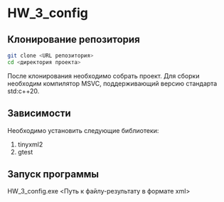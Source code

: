 # HW_3_config
## Клонирование репозитория
```bash
git clone <URL репозитория>
cd <директория проекта>
```
После клонирования необходимо собрать проект.
Для сборки необходим компилятор MSVC, поддерживающий версию стандарта std:c++20.
## Зависимости
Необходимо установить следующие библиотеки:
1. tinyxml2
2. gtest
## Запуск программы
HW_3_config.exe <Путь к файлу-результату в формате xml>
